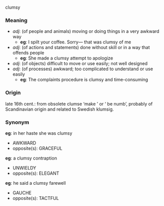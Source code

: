 clumsy
### Meaning
+ _adj_: (of people and animals) moving or doing things in a very awkward way
	+ __eg__: I spilt your coffee. Sorry— that was clumsy of me
+ _adj_: (of actions and statements) done without skill or in a way that offends people
	+ __eg__: She made a clumsy attempt to apologize
+ _adj_: (of objects) difficult to move or use easily; not well designed
+ _adj_: (of processes) awkward; too complicated to understand or use easily
	+ __eg__: The complaints procedure is clumsy and time-consuming

### Origin

late 16th cent.: from obsolete clumse ‘make ’ or ‘ be numb’, probably of Scandinavian origin and related to Swedish klumsig.

### Synonym

__eg__: in her haste she was clumsy

+ AWKWARD
+ opposite(s): GRACEFUL

__eg__: a clumsy contraption

+ UNWIELDY
+ opposite(s): ELEGANT

__eg__:  he said a clumsy farewell

+ GAUCHE
+ opposite(s): TACTFUL


